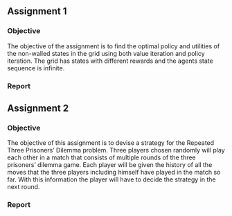 ## Assignment 1
### Objective
The objective of the assignment is to find the optimal policy and utilities of the non-walled states in the grid using both value iteration and policy iteration. The grid has states with different rewards and the agents state sequence is infinite.

### Report

## Assignment 2
### Objective 
The objective of this assignment is to devise a strategy for the Repeated Three Prisoners’ Dilemma problem. Three players chosen randomly will play each other in a match that consists of multiple rounds of the three prisoners’ dilemma game. Each player will be given the history of all the moves that the three players including himself have played in the match so far. With this information the player will have to decide the strategy in the next round.

### Report
